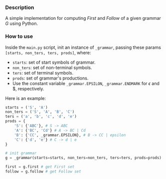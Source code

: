 ### Description

A simple implementation for computing $First$ and $Follow$ of a given grammar $G$ using Python.

### How to use

Inside the `main.py` script, init an instance of `_grammar`, passing these params `[starts, non_ters, ters, prods]`, where:

- `starts`: set of start symbols of grammar.
- `non_ters`: set of non-terminal symbols.
- `ters`: set of terminal symbols.
- `prods`: set of grammar's productions.
- Use the constant variable `_grammar.EPSILON`, `_grammar.ENDMARK` for $\epsilon$ and $, respectively.

Here is an example:

```python
starts = ('S', 'A')
non_ters = ('S', 'A', 'B', 'C')
ters = ('a', 'b', 'c', 'd', 'e')
prods = {
    'S': {'ABC'}, # S -> ABC
    'A': {'BC', 'Cd'} # A -> BC | Cd
    'B': {'CC', _grammar.EPSILON}, # B -> CC | epsilon
    'C': {'d', 'e'} # C -> d | e
}

# init grammar
g = _grammar(starts=starts, non_ters=non_ters, ters=ters, prods=prods)

first = g.first # get First set
follow = g.follow # get Follow set
```
